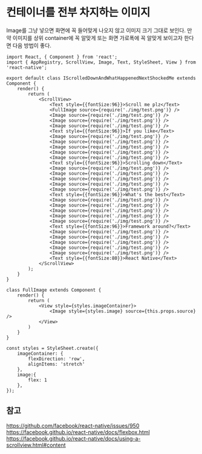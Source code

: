 컨테이너를 전부 차지하는 이미지
=======

Image를 그냥 넣으면 화면에 꼭 들어맞게 나오지 않고 이미지 크기 그대로 보인다.
만약 이미지를 상위 container에 꼭 알맞게 또는 화면 가로폭에 꼭 알맞게 보이고자 한다면
다음 방법이 좋다.

    import React, { Component } from 'react';
    import { AppRegistry, ScrollView, Image, Text, StyleSheet, View } from 'react-native';
    
    export default class IScrolledDownAndWhatHappenedNextShockedMe extends Component {
        render() {
            return (
                <ScrollView>
                    <Text style={{fontSize:96}}>Scroll me plz</Text>
                    <FullImage source={require('./img/test.png')} />
                    <Image source={require('./img/test.png')} />
                    <Image source={require('./img/test.png')} />
                    <Image source={require('./img/test.png')} />
                    <Text style={{fontSize:96}}>If you like</Text>
                    <Image source={require('./img/test.png')} />
                    <Image source={require('./img/test.png')} />
                    <Image source={require('./img/test.png')} />
                    <Image source={require('./img/test.png')} />
                    <Image source={require('./img/test.png')} />
                    <Text style={{fontSize:96}}>Scrolling down</Text>
                    <Image source={require('./img/test.png')} />
                    <Image source={require('./img/test.png')} />
                    <Image source={require('./img/test.png')} />
                    <Image source={require('./img/test.png')} />
                    <Image source={require('./img/test.png')} />
                    <Text style={{fontSize:96}}>What's the best</Text>
                    <Image source={require('./img/test.png')} />
                    <Image source={require('./img/test.png')} />
                    <Image source={require('./img/test.png')} />
                    <Image source={require('./img/test.png')} />
                    <Image source={require('./img/test.png')} />
                    <Text style={{fontSize:96}}>Framework around?</Text>
                    <Image source={require('./img/test.png')} />
                    <Image source={require('./img/test.png')} />
                    <Image source={require('./img/test.png')} />
                    <Image source={require('./img/test.png')} />
                    <Image source={require('./img/test.png')} />
                    <Text style={{fontSize:80}}>React Native</Text>
                </ScrollView>
            );
        }
    }
    
    class FullImage extends Component {
        render() {
            return (
                <View style={styles.imageContainer}>
                    <Image style={styles.image} source={this.props.source} />
                </View>
            )
        }
    }
    
    const styles = StyleSheet.create({
        imageContainer: {
            flexDirection: 'row',
            alignItems: 'stretch'
        },
        image:{
            flex: 1
        },
    });
    
## 참고
<https://github.com/facebook/react-native/issues/950>
<https://facebook.github.io/react-native/docs/flexbox.html>
<https://facebook.github.io/react-native/docs/using-a-scrollview.html#content>


